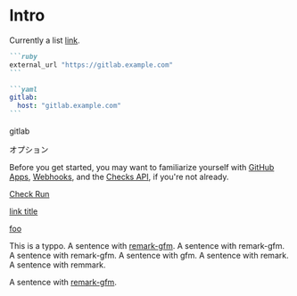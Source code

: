 # Intro

Currently a list [link](https://gitlab.com/name[]).

````markdown
```ruby
external_url "https://gitlab.example.com"
```

```yaml
gitlab:
  host: "gitlab.example.com"
```
````

gitlab

オプション

Before you get started, you may want to familiarize yourself with [GitHub Apps](/apps/), [Webhooks](/webhooks), and the [Checks API](/rest/reference/checks), if you're not already.

[Check Run](<{% ifversion ghec %}/free-pro-team@latest{% endif %}/graphql/reference/objects#checkrun>)

[link title](https://log.gprd.gitlab.net/app/kibana#/discover?_g=(filters:!(),refreshInterval:(pause:!t,value:0),time:(from:now-1d,to:now))&_a=(columns:!(json.type,json.command,json.exec_time_s),filters:!(('$state':(store:appState),meta:(alias:!n,disabled:!f,index:AWSQX_Vf93rHTYrsexmk,key:json.tag,negate:!f,params:(query:redis.slowlog),type:phrase),query:(match:(json.tag:(query:redis.slowlog,type:phrase))))),index:AWSQX_Vf93rHTYrsexmk))

[foo](<bar baz>)

This is a typpo.
A sentence with [remark-gfm](i-am-a-link).
A sentence with remark-gfm.
A sentence with remark-gfm.
A sentence with gfm.
A sentence with remark.
A sentence with remmark.

A sentence with [remark-gfm](i-am-a-link).
